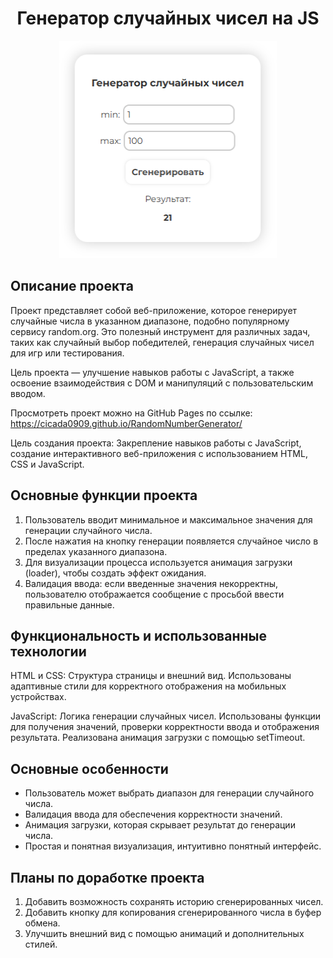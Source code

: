 <h1 align="center">Генератор случайных чисел на JS</h1>

<p align="center">
<img src="./title.png" title="memory game" width="348px" height="348px">
</p>

<h2 align="left">Описание проекта</h2>

Проект представляет собой веб-приложение, которое генерирует случайные числа в указанном диапазоне, подобно популярному сервису random.org. Это полезный инструмент для различных задач, таких как случайный выбор победителей, генерация случайных чисел для игр или тестирования.

Цель проекта — улучшение навыков работы с JavaScript, а также освоение взаимодействия с DOM и манипуляций с пользовательским вводом.

Просмотреть проект можно на GitHub Pages по ссылке:
https://cicada0909.github.io/RandomNumberGenerator/

Цель создания проекта:
Закрепление навыков работы с JavaScript, создание интерактивного веб-приложения с использованием HTML, CSS и JavaScript.

<h2 align="left">Основные функции проекта</h2>

1. Пользователь вводит минимальное и максимальное значения для генерации случайного числа.
2. После нажатия на кнопку генерации появляется случайное число в пределах указанного диапазона.
3. Для визуализации процесса используется анимация загрузки (loader), чтобы создать эффект ожидания.
4. Валидация ввода: если введенные значения некорректны, пользователю отображается сообщение с просьбой ввести правильные данные.

<h2 align="left">Функциональность и использованные технологии</h2>

HTML и CSS: Структура страницы и внешний вид. Использованы адаптивные стили для корректного отображения на мобильных устройствах.

JavaScript: Логика генерации случайных чисел. Использованы функции для получения значений, проверки корректности ввода и отображения результата. Реализована анимация загрузки с помощью setTimeout.

<h2 align="left">Основные особенности</h2>

- Пользователь может выбрать диапазон для генерации случайного числа.
- Валидация ввода для обеспечения корректности значений.
- Анимация загрузки, которая скрывает результат до генерации числа.
- Простая и понятная визуализация, интуитивно понятный интерфейс.

<h2 align="left">Планы по доработке проекта</h2>

1. Добавить возможность сохранять историю сгенерированных чисел.
2. Добавить кнопку для копирования сгенерированного числа в буфер обмена.
3. Улучшить внешний вид с помощью анимаций и дополнительных стилей.

